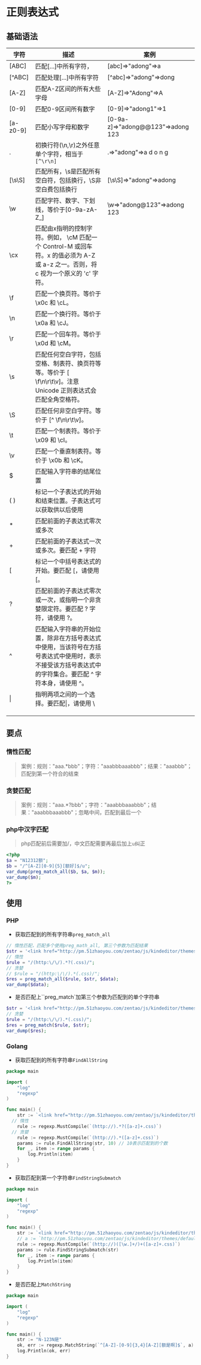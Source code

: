 # 正则表达式

## 基础语法

| 字符     | 描述                                                         | 案例                              |
| -------- | ------------------------------------------------------------ | --------------------------------- |
| [ABC]    | 匹配[...]中所有字符，                                        | [abc]=>"adong"=>a                 |
| [^ABC]   | 匹配处理[...]中所有字符                                      | [^abc]=>"adong"=>dong             |
| [A-Z]    | 匹配A-Z区间的所有大些字母                                    | [A-Z]=>"Adong"=>A                 |
| [0-9]    | 匹配0-9区间所有数字                                          | [0-9]=>"adong1"=>1                |
| [a-z0-9] | 匹配小写字母和数字                                           | [0-9a-z]=>"adong@@123"=>adong 123 |
| .        | 初换行符(\n,\r)之外任意单个字符，相当于``[^\r\n]``           | .=>"adong"=>a d o n g             |
| [\s\S]   | 匹配所有，\s是匹配所有空白符，包括换行，\S非空白费包括换行   | [\s\S]=>"adong"=>adong            |
| \w       | 匹配字符、数字、下划线，等价于[0-9a-zA-Z_]                   | \w=>"adong@123"=>adong 123        |
| \cx      | 匹配由x指明的控制字符。例如， \cM 匹配一个 Control-M 或回车符。x 的值必须为 A-Z 或 a-z 之一。否则，将 c 视为一个原义的 'c' 字符。 |                                   |
| \f       | 匹配一个换页符。等价于 \x0c 和 \cL。                         |                                   |
| \n       | 匹配一个换行符。等价于 \x0a 和 \cJ。                         |                                   |
| \r       | 匹配一个回车符。等价于 \x0d 和 \cM。                         |                                   |
| \s       | 匹配任何空白字符，包括空格、制表符、换页符等等。等价于 [ \f\n\r\t\v]。注意 Unicode 正则表达式会匹配全角空格符。 |                                   |
| \S       | 匹配任何非空白字符。等价于 [^ \f\n\r\t\v]。                  |                                   |
| \t       | 匹配一个制表符。等价于 \x09 和 \cI。                         |                                   |
| \v       | 匹配一个垂直制表符。等价于 \x0b 和 \cK。                     |                                   |
| $        | 匹配输入字符串的结尾位置                                     |                                   |
| ( )      | 标记一个子表达式的开始和结束位置。子表达式可以获取供以后使用 |                                   |
| *        | 匹配前面的子表达式零次或多次                                 |                                   |
| +        | 匹配前面的子表达式一次或多次。要匹配 + 字符                  |                                   |
| [        | 标记一个中括号表达式的开始。要匹配 [，请使用 \[。            |                                   |
| ?        | 匹配前面的子表达式零次或一次，或指明一个非贪婪限定符。要匹配 ? 字符，请使用 \?。 |                                   |
| ^        | 匹配输入字符串的开始位置，除非在方括号表达式中使用，当该符号在方括号表达式中使用时，表示不接受该方括号表达式中的字符集合。要匹配 ^ 字符本身，请使用 \^。 |                                   |
| \|       | 指明两项之间的一个选择。要匹配\|，请使用 \                   |                                   |
|          |                                                              |                                   |
|          |                                                              |                                   |
|          |                                                              |                                   |



## 要点

### 惰性匹配

> 案例：规则："aaa.*bbb"；字符："aaabbbaaabbb"；结果："aaabbb"；匹配到第一个符合的结束

### 贪婪匹配

> 案例：规则："aaa.*?bbb"；字符："aaabbbaaabbb"；结果："aaabbbaaabbb"；忽略中间，匹配到最后一个

### php中汉字匹配

> php匹配前后需要加/，中文匹配需要再最后加上``u``纠正

```php
<?php
$a = "N12312额";
$b = "/^[A-Z][0-9]{5}[额好]$/u";
var_dump(preg_match_all($b, $a, $m));
var_dump($m);
?>
```



## 使用

### PHP

* 获取匹配到的所有字符串``preg_match_all``

```php
// 惰性匹配，匹配多个使用preg_math_all, 第三个参数为匹配结果
$str = '<link href="http://pm.51zhaoyou.com/zentao/js/kindeditor/themes/default/default.css"rel="stylesheet"><link href="http://pm.51zhaoyou.com/zdadadsentao/js/kindeditor/themes/default/default.css" rel="stylesheet"><link href="http://pm.51zhaoyou.com/zentao/js/kindeditordsdbbthemes/default/default.css" rel="stylesheet">';
// 惰性
$rule = "/(http:\/\/).*?(.css)/";
// 贪婪
// $rule = "/(http:\/\/).*(.css)/";
$res = preg_match_all($rule, $str, $data);
var_dump($data);
```

* 是否匹配上``preg_match`加第三个参数为匹配到的单个字符串

```php
$str = '<link href="http://pm.51zhaoyou.com/zentao/js/kindeditor/themes/default/default.css"rel="stylesheet"><link href="http://pm.51zhaoyou.com/zdadadsentao/js/kindeditor/themes/default/default.css" rel="stylesheet"><link href="http://pm.51zhaoyou.com/zentao/js/kindeditordsdbbthemes/default/default.css" rel="stylesheet">';
// 贪婪
$rule = "/(http:\/\/).*(.css)/";
$res = preg_match($rule, $str);
var_dump($res);
```



### Golang

* 获取匹配到的所有字符串``FindAllString``

```go
package main

import (
	"log"
	"regexp"
)

func main() {
	str := `<link href="http://pm.51zhaoyou.com/zentao/js/kindeditor/themes/default/default.css" rel="stylesheet"><link href="http://pm.51zhaoyou.com/zdadadsentao/js/kindeditor/themes/default/default.css" rel="stylesheet"><link href="http://pm.51zhaoyou.com/zentao/js/kindeditordsdbbthemes/default/default.css" rel="stylesheet">`
  // 惰性
	rule := regexp.MustCompile(`(http://).*?([a-z]+.css)`)
  // 贪婪
	rule := regexp.MustCompile(`(http://).*([a-z]+.css)`)
	params := rule.FindAllString(str, 10) // 10表示匹配到的个数
	for _, item := range params {
		log.Println(item)
	}
}

```

* 获取匹配到第一个字符串``FindStringSubmatch``

```go
package main

import (
	"log"
	"regexp"
)

func main() {
	str := `<link href="http://pm.51zhaoyou.com/zentao/js/kindeditor/themes/default/default.css" rel="stylesheet"><link href="http://pm.51zhaoyou.com/zdadadsentao/js/kindeditor/themes/default/default.css" rel="stylesheet"><link href="http://pm.51zhaoyou.com/zentao/js/kindeditordsdbbthemes/default/default.css" rel="stylesheet">`
	// a := `http://pm.51zhaoyou.com/zentao/js/kindeditor/themes/default/default.css`
	rule := regexp.MustCompile(`(http://)([\w.]+/)+([a-z]+.css)`)
	params := rule.FindStringSubmatch(str)
	for _, item := range params {
		log.Println(item)
	}
}
```



* 是否匹配上``MatchString``

```go
package main

import (
	"log"
	"regexp"
)

func main() {
	str := "N-123N是"
	ok, err := regexp.MatchString(`^[A-Z]-[0-9]{3,4}[A-Z][额是啊]$`, a)
	log.Println(ok, err)
}

```

